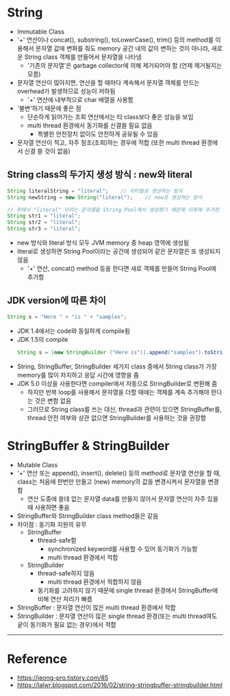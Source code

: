 # String

- Immutable Class
- '+' 연산이나 concat(), substring(), toLowerCase(), trim() 등의 method를 이용해서 문자열 값에 변화를 줘도 memory 공간 내의 값이 변하는 것이 아니라, 새로운 String class 객체를 만들어서 문자열을 나타냄
  - '기존의 문자열'은 garbage collector에 의해 제거되어야 함 (언제 제거될지는 모름)
- 문자열 연산이 많아지면, 연산을 할 때마다 계속해서 문자열 객체를 만드는 overhead가 발생하므로 성능이 저하됨
  - '+' 연산에 내부적으로 char 배열을 사용함
- '불변'하기 때문에 좋은 점
  - 단순하게 읽어가는 조회 연산에서는 타 class보다 좋은 성능을 보임
  - multi thread 환경에서 동기화를 신결쓸 필요 없음
    - 특별한 안전장치 없이도 안전하게 공유될 수 있음
- 문자열 연산이 적고, 자주 참조(조회)하는 경우에 적합 (또한 multi thread 환경에서 신결 쓸 것이 없음)

## String class의 두가지 생성 방식 : new와 literal

```java
String literalString = "literal";    // 리터럴로 생성하는 방식 
String newString = new String("literal");    // new로 생성하는 방식 

// 위에서 "literal" 이라는 문자열을 String Pool에서 생성했기 때문에 이후에 추가한 str1, str2, str3는 추가적으로 생성하지않고 똑같은 문자열을 가리킴
String str1 = "literal"; 
String str2 = "literal";
String str3 = "literal";
```
- new 방식와 literal 방식 모두 JVM memory 중 heap 영역에 생성됨
- literal로 생성하면 String Pool이라는 공간에 생성되어 같은 문자열은 또 생성되지 않음
  - '+' 연산, concat() method 등을 한다면 새로 객체를 만들어 String Pool에 추가함

## JDK version에 따른 차이

```java
String s = "Here " + "is " + "samples";
```
- JDK 1.4에서는 code와 동일하게 compile됨
- JDK 1.5의 compile
  ```java
  String s = (new StringBuilder ("Here is")).append("samples").toString();
  ```
- String, StringBuffer, StringBuilder 세가지 class 중에서 String class가 가장 memory를 많이 차지하고 응답 시간에 영향을 줌
- JDK 5.0 이상을 사용한다면 compiler에서 자동으로 StringBuilder로 변환해 줌
  - 하지만 반복 loop를 사용해서 문자열을 더할 때에는 객체를 계속 추가해야 한다는 것은 변함 없음
  - 그러므로 String class를 쓰는 대신, thread과 관련이 있으면 StringBuffer를, thread 안전 여부와 상관 없으면 StringBuilder를 사용하는 것을 권장함

# StringBuffer & StringBuilder

- Mutable Class
- '+' 연산 또는 append(), insert(), delete() 등의 method로 문자열 연산을 할 때, class는 처음에 한번만 만들고 (new) memory의 값을 변경시켜서 문자열을 변경함
  - 연산 도중에 쓸데 없는 문자열 data를 만들지 않아서 문자열 연산이 자주 있을 때 사용하면 좋음
- StringBuffer와 StringBuilder class method들은 같음
- 차이점 : 동기화 지원의 유무
  - StringBuffer
    - thread-safe함
      - synchronized keyword를 사용할 수 있어 동기화가 가능함
      - multi thread 환경에서 적합
  - StringBuilder
    - thread-safe하지 않음
      - multi thread 환경에서 적합하지 않음
    - 동기화를 고려하지 않기 때문에 single thread 환경에서 StringBuffer에 비해 연산 처리가 빠름
- StringBuffer : 문자열 연산이 많은 multi thread 환경에서 적합
- StringBuilder : 문자열 연산이 많은 single thread 환경(또는 multi thread여도 궅이 동기화가 필요 없는 경우)에서 적합

---

# Reference

- https://jeong-pro.tistory.com/85
- https://lalwr.blogspot.com/2016/02/string-stringbuffer-stringbuilder.html